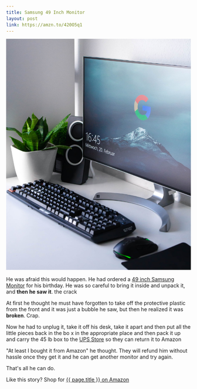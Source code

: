 ```yaml
---
title: Samsung 49 Inch Monitor
layout: post
link: https://amzn.to/420O5q1
---
```


![monitor](/assets/monitor.jpg)

He was afraid this would happen. He had ordered a [49 inch Samsung Monitor](https://amzn.to/420O5q1)
 for his birthday. He was so careful to bring it inside and unpack it, and **then he saw it**. the crack

 At first he thought he must have forgotten to take off the protective plastic from the front and it was just a
 bubble he saw, but then he realized it was **broken**. Crap.

 Now he had to unplug it, take it off his desk, take it apart and then put all the little pieces back in the bo x
 in the appropriate place and then pack it up and carry the 45 lb box to the [UPS Store](http://ups.com)
 so they can return it to Amazon

 "At least I bought it from Amazon" he thought. They will refund him without hassle once they get it and he
 can get another monitor and try again.

 That's all he can do.

Like this story? Shop for <a href= " {{page.link }}"> {{ page.title }} on Amazon

 
